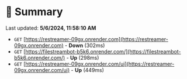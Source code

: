 # 📖 Summary
Last updated: **5/6/2024, 11:58:10 AM**

- `GET` [https://restreamer-09gx.onrender.com](https://restreamer-09gx.onrender.com) - **Down** (302ms)
- `GET` [https://filestreambot-b5k6.onrender.com/](https://filestreambot-b5k6.onrender.com/) - **Up** (298ms)
- `GET` [https://restreamer-09gx.onrender.com/ui](https://restreamer-09gx.onrender.com/ui) - **Up** (449ms)
